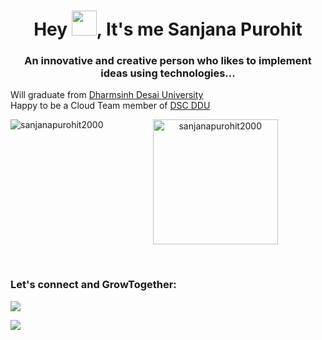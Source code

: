 <h1 align="center">Hey <img src="https://media.giphy.com/media/26Fxy3Iz1ari8oytO/giphy.gif" width="40">, It's me Sanjana Purohit</h1>


<div>
<h3 align="center">An innovative and creative person who likes to implement ideas using technologies...</h3>

</div>

<div>
<p>
  Will graduate from <a href="https://www.ddu.ac.in/">Dharmsinh Desai University</a>
  </br>Happy to be a Cloud Team member of <a href="https://www.dscddu.com/">DSC DDU</a>
</p>
</div>

<div align="center">
<img align="left" src="https://github-readme-stats.vercel.app/api?username=sanjanapurohit2000&show_icons=true&locale=en" alt="sanjanapurohit2000" />
<img align="center" src="https://github-readme-stats.vercel.app/api/top-langs?username=sanjanapurohit2000&show_icons=true&locale=en&layout=compact" alt="sanjanapurohit2000" height="200" />
</div>


</br><h3 align="left">Let's connect and GrowTogether:</h3>
<p>
<a href="https://linkedin.com/in/sanjana-purohit-b674b71a6/" target="blank"><img src="https://img.shields.io/badge/linkedin%20-%230077B5.svg?&style=for-the-badge&logo=linkedin&logoColor=white"/></a>

<a href="https://instagram.com/sailingoversky"><img src="https://img.shields.io/badge/sailingoversky%20-%23E4405F.svg?&style=for-the-badge&logo=Instagram&logoColor=white"/></a>
</p>
